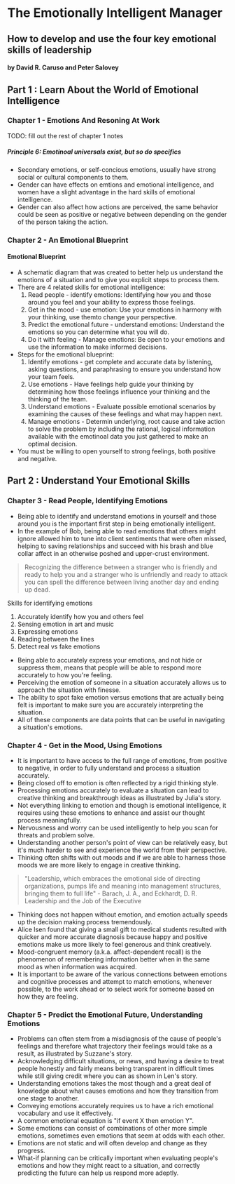 # The Emotionally Intelligent Manager

## How to develop and use the four key emotional skills of leadership

#### by David R. Caruso and Peter Salovey

## Part 1 : Learn About the World of Emotional Intelligence

### Chapter 1 - Emotions And Resoning At Work

TODO: fill out the rest of chapter 1 notes

##### Principle 6: Emotinoal universals exist, but so do specifics

- Secondary emotions, or self-concious emotions, usually have strong social or cultural components to them.
- Gender can have effects on emtions and emotional intelligence, and women have a slight advantage in the hard skills of emotional intelligence.
- Gender can also affect how actions are perceived, the same behavior could be seen as positive or negative between depending on the gender of the person taking the action.

### Chapter 2 - An Emotional Blueprint

#### Emotional Blueprint

- A schematic diagram that was created to better help us understand the emotions of a situation and to give you explicit steps to process them.
- There are 4 related skills for emotional intelligence:
    1. Read people - identify emotions: Identifying how you and those around you feel and your ability to express those feelings.
    2. Get in the mood - use emotion: Use your emotions in harmony with your thinking, use themto change your perspective.
    3. Predict the emotional future - understand emotions: Understand the emotions so you can determine what you will do.
    4. Do it with feeling - Manage emotions: Be open to your emotions and use the information to make informed decisions.
- Steps for the emotional blueprint:
    1. Identify emotions - get complete and accurate data by listening, asking questions, and paraphrasing to ensure you understand how your team feels.
    2. Use emotions - Have feelings help guide your thinking by determining how those feelings influence your thinking and the thinking of the team.
    3. Understand emotions - Evaluate possible emotional scenarios by examining the causes of these feelings and what may happen next.
    4. Manage emotions - Determin underlying, root cause and take action to solve the problem by including the rational, logical information available with the emotinoal data you just gathered to make an optimal decision.
- You must be willing to open yourself to strong feelings, both positive and negative.

## Part 2 : Understand Your Emotional Skills

### Chapter 3 - Read People, Identifying Emotions

- Being able to identify and understand emotions in yourself and those around you is the important first step in being emotionally intelligent.
- In the example of Bob, being able to read emotions that others might ignore allowed him to tune into client sentiments that were often missed, helping to saving relationships and succeed with his brash and blue collar affect in an otherwise poshed and upper-crust environment.

> Recognizing the difference between a stranger who is friendly and ready to help you and a stranger who is unfriendly and ready to attack you can spell the difference between living another day and ending up dead.

Skills for identifying emotions
1. Accurately identify how you and others feel
2. Sensing emotion in art and music
3. Expressing emotions
4. Reading between the lines
5. Detect real vs fake emotions

- Being able to accurately express your emotions, and not hide or suppress them, means that people will be able to respond more accurately to how you're feeling.
- Perceiving the emotion of someone in a situation accurately allows us to approach the situation with finesse.
- The ability to spot fake emotion versus emotions that are actually being felt is important to make sure you are accurately interpreting the situation.
- All of these components are data points that can be useful in navigating a situation's emotions.

### Chapter 4 - Get in the Mood, Using Emotions

- It is important to have access to the full range of emotions, from positive to negative, in order to fully understand and process a situation accurately.
- Being closed off to emotion is often reflected by a rigid thinking style.  
- Processing emotions accurately to evaluate a situation can lead to creative thinking and breakthrough ideas as illustrated by Julia's story.
- Not everything linking to emotion and though is emotional intelligence, it requires using these emotions to enhance and assist our thought process meaningfully.
- Nervousness and worry can be used intelligently to help you scan for threats and problem solve.
- Understanding another person's point of view can be relatively easy, but it's much harder to see and experience the world from their perspective.
- Thinking often shifts with out moods and if we are able to harness those moods we are more likely to engage in creative thinking.

> "Leadership, which embraces the emotional side of directing organizations, pumps life and meaning into management structures, bringing them to full life" - Barach, J. A., and Eckhardt, D. R. Leadership and the Job of the Executive

- Thinking does not happen without emotion, and emotion actually speeds up the decision making process tremendously.
- Alice Isen found that giving a small gift to medical students resulted with quicker and more accurate diagnosis because happy and positive emotions make us more likely to feel generous and think creatively.
- Mood-congruent memory (a.k.a. affect-dependent recall) is the phenomenon of remembering information better when in the same mood as when information was acquired.
- It is important to be aware of the various connections between emotions and cognitive processes and attempt to match emotions, whenever possible, to the work ahead or to select work for someone based on how they are feeling.

### Chapter  5 - Predict the Emotional Future, Understanding Emotions

- Problems can often stem from a misdiagnosis of the cause of people's feelings and therefore what trajectory their feelings would take as a result, as illustrated by Suzzane's story.
- Acknowledging difficult situations, or news, and having a desire to treat people honestly and fairly means being transparent in difficult times while still giving credit where you can as shown in Len's story.
- Understanding emotions takes the most though and a great deal of knowledge about what causes emotions and how they transition from one stage to another.
- Conveying emotions accurately requires us to have a rich emotional vocabulary and use it effectively.
- A common emotional equation is "if event X then emotion Y". 
- Some emotions can consist of combinations of other more simple emotions, sometimes even emotions that seem at odds with each other.
- Emotions are not static and will often develop and change as they progress.
- What-if planning can be critically important when evaluating people's emotions and how they might react to a situation, and correctly predicting the future can help us respond more adeptly.